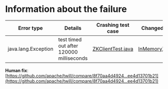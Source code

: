 # Information about the failure

| Error type   | Details | Crashing test case | Changed file by jKali |
|--------------|----------|---------|----------------------------|
| java.lang.Exception | test timed out after 120000 milliseconds | [ZKClientTest.java](https://github.com/repairnator/repairnator-experiments-one-erroring-test-case/blob/b810d2347ec6054de28ef2d7637222047f1b1cec/twill-zookeeper/src/test/java/org/apache/twill/zookeeper/ZKClientTest.java#L347)| [InMemoryZKServer.java](https://github.com/repairnator/repairnator-experiments-one-erroring-test-case/blob/b810d2347ec6054de28ef2d7637222047f1b1cec/twill-zookeeper/src/main/java/org/apache/twill/internal/zookeeper/InMemoryZKServer.java#L105)|

**Human fix**: [https://github.com/apache/twill/compare/8f70aa4d4924...ee4d13701b21](https://github.com/apache/twill/compare/8f70aa4d4924...ee4d13701b21)
